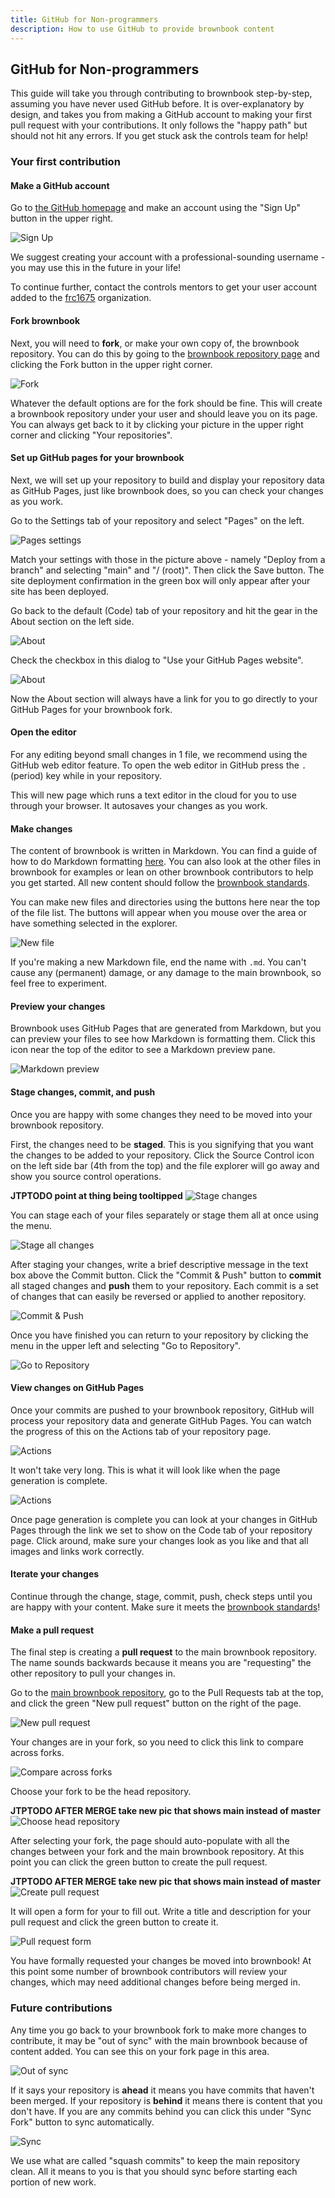 ```yaml
---
title: GitHub for Non-programmers
description: How to use GitHub to provide brownbook content
---
```


## GitHub for Non-programmers

This guide will take you through contributing to brownbook step-by-step, assuming you have never used GitHub before. 
It is over-explanatory by design, and takes you from making a GitHub account to making your first pull request with your contributions. 
It only follows the "happy path" but should not hit any errors. 
If you get stuck ask the controls team for help!

### Your first contribution

#### Make a GitHub account
Go to [the GitHub homepage](https://github.com) and make an account using the "Sign Up" button in the upper right.

![Sign Up](./images/signup.PNG)

We suggest creating your account with a professional-sounding username - you may use this in the future in your life!

To continue further, contact the controls mentors to get your user account added to the [frc1675](https://github.com/frc1675) organization.

#### Fork brownbook
Next, you will need to **fork**, or make your own copy of, the brownbook repository. 
You can do this by going to the [brownbook repository page](https://github.com/frc1675/brownbook) and clicking the Fork button in the upper right corner.

![Fork](./images/fork.PNG)

Whatever the default options are for the fork should be fine. 
This will create a brownbook repository under your user and should leave you on its page. 
You can always get back to it by clicking your picture in the upper right corner and clicking "Your repositories".

#### Set up GitHub pages for your brownbook
Next, we will set up your repository to build and display your repository data as GitHub Pages, just like brownbook does, so you can check your changes as you work.

Go to the Settings tab of your repository and select "Pages" on the left.

![Pages settings](./images/pages-settings.PNG)

Match your settings with those in the picture above - namely "Deploy from a branch" and selecting "main" and "/ (root)". 
Then click the Save button. The site deployment confirmation in the green box will only appear after your site has been deployed.

Go back to the default (Code) tab of your repository and hit the gear in the About section on the left side.

![About](./images/about.PNG)

Check the checkbox in this dialog to "Use your GitHub Pages website".

![About](./images/about-settings.PNG)

Now the About section will always have a link for you to go directly to your GitHub Pages for your brownbook fork.

#### Open the editor
For any editing beyond small changes in 1 file, we recommend using the GitHub web editor feature.
To open the web editor in GitHub press the `.` (period) key while in your repository.

This will new page which runs a text editor in the cloud for you to use through your browser. 
It autosaves your changes as you work.

#### Make changes
The content of brownbook is written in Markdown. 
You can find a guide of how to do Markdown formatting [here](https://docs.github.com/en/get-started/writing-on-github/getting-started-with-writing-and-formatting-on-github/basic-writing-and-formatting-syntax). 
You can also look at the other files in brownbook for examples or lean on other brownbook contributors to help you get started. 
All new content should follow the [brownbook standards](./standards.md).

You can make new files and directories using the buttons here near the top of the file list.
The buttons will appear when you mouse over the area or have something selected in the explorer.

![New file](./images/new-file.PNG)

If you're making a new Markdown file, end the name with `.md`.
You can't cause any (permanent) damage, or any damage to the main brownbook, so feel free to experiment.

#### Preview your changes
Brownbook uses GitHub Pages that are generated from Markdown, but you can preview your files to see how Markdown is formatting them. 
Click this icon near the top of the editor to see a Markdown preview pane.

![Markdown preview](./images/md-preview.PNG)

#### Stage changes, commit, and push
Once you are happy with some changes they need to be moved into your brownbook repository.

First, the changes need to be **staged**. 
This is you signifying that you want the changes to be added to your repository. 
Click the Source Control icon on the left side bar (4th from the top) and the file explorer will go away and show you source control operations.

**JTPTODO point at thing being tooltipped**
![Stage changes](./images/stage-changes.PNG)

You can stage each of your files separately or stage them all at once using the menu.

![Stage all changes](./images/stage-all-changes.PNG)

After staging your changes, write a brief descriptive message in the text box above the Commit button. 
Click the "Commit & Push" button to **commit** all staged changes and **push** them to your repository. 
Each commit is a set of changes that can easily be reversed or applied to another repository.

![Commit & Push](./images/commit-and-push.PNG)

Once you have finished you can return to your repository by clicking the menu in the upper left and selecting "Go to Repository".

![Go to Repository](./images/go-to-repo.PNG)

#### View changes on GitHub Pages
Once your commits are pushed to your brownbook repository, GitHub will process your repository data and generate GitHub Pages. 
You can watch the progress of this on the Actions tab of your repository page.

![Actions](./images/actions.PNG)

It won't take very long. 
This is what it will look like when the page generation is complete.

![Actions](./images/actions-done.PNG)

Once page generation is complete you can look at your changes in GitHub Pages through the link we set to show on the Code tab of your repository page. 
Click around, make sure your changes look as you like and that all images and links work correctly.

#### Iterate your changes
Continue through the change, stage, commit, push, check steps until you are happy with your content. 
Make sure it meets the [brownbook standards](./standards.md)!

#### Make a pull request
The final step is creating a **pull request** to the main brownbook repository. 
The name sounds backwards because it means you are "requesting" the other repository to pull your changes in.

Go to the [main brownbook repository](https://github.com/frc1675/brownbook), go to the Pull Requests tab at the top, and click the green "New pull request" button on the right of the page.

![New pull request](./images/new-pr.PNG)

Your changes are in your fork, so you need to click this link to compare across forks.

![Compare across forks](./images/compare-across-forks.PNG)

Choose your fork to be the head repository.

**JTPTODO AFTER MERGE take new pic that shows main instead of master**
![Choose head repository](./images/choose-head-repo.PNG)

After selecting your fork, the page should auto-populate with all the changes between your fork and the main brownbook repository. 
At this point you can click the green button to create the pull request.

**JTPTODO AFTER MERGE take new pic that shows main instead of master**
![Create pull request](./images/create-pr-final.PNG)

It will open a form for your to fill out. 
Write a title and description for your pull request and click the green button to create it.

![Pull request form](./images/pr-form.PNG)

You have formally requested your changes be moved into brownbook! 
At this point some number of brownbook contributors will review your changes, which may need additional changes before being merged in.

### Future contributions

Any time you go back to your brownbook fork to make more changes to contribute, it may be "out of sync" with the main brownbook because of content added. You can see this on your fork page in this area.

![Out of sync](./images/ahead.PNG)

If it says your repository is **ahead** it means you have commits that haven't been merged. If your repository is **behind** it means there is content that you don't have. If you are any commits behind you can click this under "Sync Fork" button to sync automatically.

![Sync](./images/update-branch.PNG)

We use what are called "squash commits" to keep the main repository clean. All it means to you is that you should sync before starting each portion of new work.